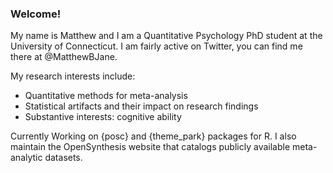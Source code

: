 ### Welcome!

My name is Matthew and I am a Quantitative Psychology PhD student at the University of Connecticut. I am fairly active on Twitter, you can find me there at @MatthewBJane.

My research interests include:
- Quantitative methods for meta-analysis
- Statistical artifacts and their impact on research findings
- Substantive interests: cognitive ability

Currently Working on {posc} and {theme_park} packages for R. I also maintain the OpenSynthesis website that catalogs publicly available meta-analytic datasets.


